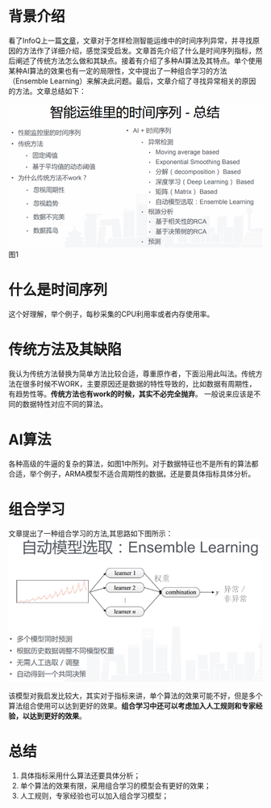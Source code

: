 
# 背景介绍
看了InfoQ上一篇[文章](http://www.infoq.com/cn/presentations/time-series-in-intelligent-operation-and-maintenanc#downloadPdf)，文章对于怎样检测智能运维中的时间序列异常，并寻找原因的方法作了详细介绍，感觉深受启发。文章首先介绍了什么是时间序列指标，然后阐述了传统方法怎么做和其缺点。接着有介绍了多种AI算法及其特点。单个使用某种AI算法的效果也有一定的局限性，文中提出了一种组合学习的方法（Ensemble Learning）来解决此问题。最后，文章介绍了寻找异常相关的原因的方法。文章总结如下：

![](https://github.com/kongkongruye/think_twice/blob/master/imgs/%E6%97%B6%E9%97%B4%E5%BA%8F%E5%88%97%E6%80%BB%E7%BB%93.PNG)
图1

# 什么是时间序列
这个好理解，举个例子，每秒采集的CPU利用率或者内存使用率。

# 传统方法及其缺陷
我认为传统方法替换为简单方法比较合适，尊重原作者，下面沿用此叫法。传统方法在很多时候不WORK，主要原因还是数据的特性导致的，比如数据有周期性，有趋势性等。**传统方法也有work的时候，其实不必完全抛弃**。 一般说来应该是不同的数据特性对应不同的算法。

# AI算法
各种高级的牛逼的复杂的算法，如图1中所列。对于数据特征也不是所有的算法都合适，举个例子，ARMA模型不适合周期性的数据。还是要具体指标具体分析。

# 组合学习
文章提出了一种组合学习的方法,其思路如下图所示：
![](https://github.com/kongkongruye/think_twice/blob/master/imgs/%E5%A4%9A%E4%B8%AA%E6%A8%A1%E5%9E%8B%E6%B7%B7%E5%92%8C.PNG)

该模型对我启发比较大，其实对于指标来讲，单个算法的效果可能不好，但是多个算法组合使用可以达到更好的效果。**组合学习中还可以考虑加入人工规则和专家经验，以达到更好的效果**。

# 总结
1. 具体指标采用什么算法还要具体分析；
2. 单个算法的效果有限，采用组合学习的模型会有更好的效果；
3. 人工规则，专家经验也可以加入组合学习模型；
